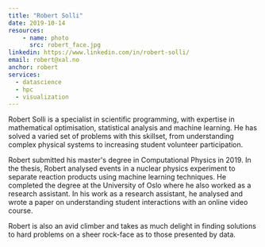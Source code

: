 ```yaml
---
title: "Robert Solli"
date: 2019-10-14
resources:
    - name: photo
      src: robert_face.jpg
linkedin: https://www.linkedin.com/in/robert-solli/
email: robert@xal.no
anchor: robert
services:
  - datascience
  - hpc
  - visualization
---
```


Robert Solli is a specialist in scientific programming, with expertise in
mathematical optimisation, statistical analysis and machine learning. He has
solved a varied set of problems with this skillset, from understanding complex
physical systems to increasing student volunteer participation.

<!--more-->

Robert submitted his master's degree in Computational Physics in 2019. In the
thesis, Robert analysed events in a nuclear physics experiment to separate
reaction products using machine learning techniques. He completed the degree at
the University of Oslo where he also worked as a research assistant.  In his
work as a research assistant, he analysed and wrote a paper on understanding
student interactions with an online video course. 

Robert is also an avid climber and takes as much delight in finding solutions
to hard problems on a sheer rock-face as to those presented by data.
